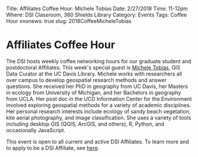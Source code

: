 Title: Affiliates Coffee Hour: Michele Tobias
Date: 2/27/2018
Time: 11-12pm
Where: DSI Classroom, 360 Shields Library
Category: Events
Tags: Coffee Hour
xnonews: true
slug: 2018CoffeeMicheleTobias

# Affiliates Coffee Hour

The DSI hosts weekly coffee networking hours for our graduate student and postdoctoral Affiliates. This week's special guest is [Michele Tobias](https://www.library.ucdavis.edu/author/michele-tobias/), GIS Data Curator at the UC Davis Library. Michele works with researchers all over campus to develop geospatial research methods and answer questions. She received her PhD in geography from UC Davis, her Masters in ecology from University of Michigan, and her Bachelors in geography from UCLA. Her post doc in the UCD Information Center for the Environment involved exploring geospatial methods for a variety of academic disciplines. Her personal research interests include ecology of sandy beach vegetation, kite aerial photography, and image classification. She uses a variety of tools including desktop GIS (QGIS, ArcGIS, and others), R, Python, and occasionally JavaScript.

This event is open to all current  and active DSI Affiliates. To learn more and to apply to be a DSI Affiliate, see [here](http://dsi.ucdavis.edu/membership.html).